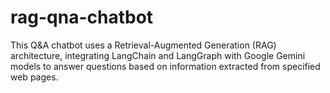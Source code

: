 # rag-qna-chatbot
This Q&amp;A chatbot uses a Retrieval-Augmented Generation (RAG) architecture, integrating LangChain and LangGraph with Google Gemini models to answer questions based on information extracted from specified web pages.
